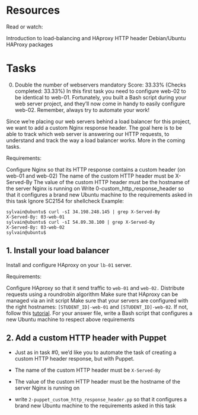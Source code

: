# Resources
Read or watch:

Introduction to load-balancing and HAproxy
HTTP header
Debian/Ubuntu HAProxy packages

# Tasks
0. Double the number of webservers
mandatory
Score: 33.33% (Checks completed: 33.33%)
In this first task you need to configure web-02 to be identical to web-01. Fortunately, you built a Bash script during your web server project, and they’ll now come in handy to easily configure web-02. Remember, always try to automate your work!

Since we’re placing our web servers behind a load balancer for this project, we want to add a custom Nginx response header. The goal here is to be able to track which web server is answering our HTTP requests, to understand and track the way a load balancer works. More in the coming tasks.

Requirements:

Configure Nginx so that its HTTP response contains a custom header (on web-01 and web-02)
The name of the custom HTTP header must be X-Served-By
The value of the custom HTTP header must be the hostname of the server Nginx is running on
Write 0-custom_http_response_header so that it configures a brand new Ubuntu machine to the requirements asked in this task
Ignore SC2154 for shellcheck
Example:
```
sylvain@ubuntu$ curl -sI 34.198.248.145 | grep X-Served-By
X-Served-By: 03-web-01
sylvain@ubuntu$ curl -sI 54.89.38.100 | grep X-Served-By
X-Served-By: 03-web-02
sylvain@ubuntu$
```

## 1. Install your load balancer
Install and configure HAproxy on your `lb-01` server.

Requirements:

Configure HAproxy so that it send traffic to `web-01` and `web-02.`
Distribute requests using a roundrobin algorithm
Make sure that HAproxy can be managed via an init script
Make sure that your servers are configured with the right hostnames: `[STUDENT_ID]-web-01` and `[STUDENT_ID]-web-02`. If not, follow this [tutorial](https://docs.aws.amazon.com/AWSEC2/latest/UserGuide/set-hostname.html).
For your answer file, write a Bash script that configures a new Ubuntu machine to respect above requirements

## 2. Add a custom HTTP header with Puppet

- Just as in task #0, we’d like you to automate the task of creating a custom HTTP header response, but with Puppet.

- The name of the custom HTTP header must be `X-Served-By`
- The value of the custom HTTP header must be the hostname of the server Nginx is running on
- write `2-puppet_custom_http_response_header.pp` so that it configures a brand new Ubuntu machine to the requirements asked in this task